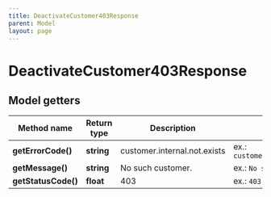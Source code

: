 ```yaml
---
title: DeactivateCustomer403Response
parent: Model
layout: page
---
```


# DeactivateCustomer403Response

## Model getters

Method name | Return type | Description | Notes
------------ | ------------- | ------------- | -------------
**getErrorCode()** | **string** | customer.internal.not.exists | ex.: `customer.internal.not.exists`
**getMessage()** | **string** | No such customer. | ex.: `No such customer.`
**getStatusCode()** | **float** | 403 | ex.: `403`

